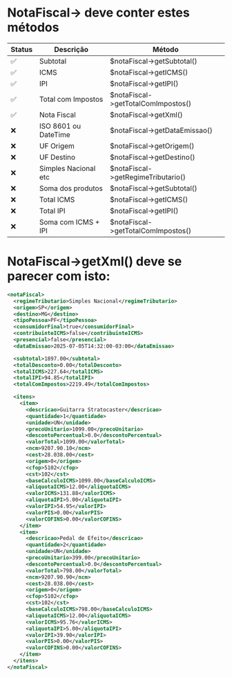 # NotaFiscal-> deve conter estes métodos

| Status |Descrição             | Método                  |
| ------ | -------------------- | ----------------------- |
| ✅     | Subtotal             | $notaFiscal->getSubtotal() |
| ✅     | ICMS                 | $notaFiscal->getICMS() |
| ✅     | IPI                  | $notaFiscal->getIPI() |
| ✅     | Total com Impostos   | $notaFiscal->getTotalComImpostos() |
| ✅     | Nota Fiscal          | $notaFiscal->getXml() |
| ❌     | ISO 8601 ou DateTime | $notaFiscal->getDataEmissao() |
| ❌     | UF Origem            | $notaFiscal->getOrigem() |
| ❌     | UF Destino           | $notaFiscal->getDestino() |
| ❌     | Simples Nacional etc | $notaFiscal->getRegimeTributario() |
| ❌     | Soma dos produtos    | $notaFiscal->getSubtotal() |
| ❌     | Total ICMS           | $notaFiscal->getICMS() |
| ❌     | Total IPI            | $notaFiscal->getIPI() |
| ❌     | Soma com ICMS + IPI  | $notaFiscal->getTotalComImpostos() |

# NotaFiscal->getXml() deve se parecer com isto:

```xml
<notaFiscal>
  <regimeTributario>Simples Nacional</regimeTributario>
  <origem>SP</origem>
  <destino>MG</destino>
  <tipoPessoa>PF</tipoPessoa>
  <consumidorFinal>true</consumidorFinal>
  <contribuinteICMS>false</contribuinteICMS>
  <presencial>false</presencial>
  <dataEmissao>2025-07-05T14:32:00-03:00</dataEmissao>

  <subtotal>1897.00</subtotal>
  <totalDesconto>0.00</totalDesconto>
  <totalICMS>227.64</totalICMS>
  <totalIPI>94.85</totalIPI>
  <totalComImpostos>2219.49</totalComImpostos>

  <itens>
    <item>
      <descricao>Guitarra Stratocaster</descricao>
      <quantidade>1</quantidade>
      <unidade>UN</unidade>
      <precoUnitario>1099.00</precoUnitario>
      <descontoPercentual>0.0</descontoPercentual>
      <valorTotal>1099.00</valorTotal>
      <ncm>9207.90.10</ncm>
      <cest>28.038.00</cest>
      <origem>0</origem>
      <cfop>5102</cfop>
      <cst>102</cst>
      <baseCalculoICMS>1099.00</baseCalculoICMS>
      <aliquotaICMS>12.00</aliquotaICMS>
      <valorICMS>131.88</valorICMS>
      <aliquotaIPI>5.00</aliquotaIPI>
      <valorIPI>54.95</valorIPI>
      <valorPIS>0.00</valorPIS>
      <valorCOFINS>0.00</valorCOFINS>
    </item>
    <item>
      <descricao>Pedal de Efeito</descricao>
      <quantidade>2</quantidade>
      <unidade>UN</unidade>
      <precoUnitario>399.00</precoUnitario>
      <descontoPercentual>0.0</descontoPercentual>
      <valorTotal>798.00</valorTotal>
      <ncm>9207.90.90</ncm>
      <cest>28.038.00</cest>
      <origem>0</origem>
      <cfop>5102</cfop>
      <cst>102</cst>
      <baseCalculoICMS>798.00</baseCalculoICMS>
      <aliquotaICMS>12.00</aliquotaICMS>
      <valorICMS>95.76</valorICMS>
      <aliquotaIPI>5.00</aliquotaIPI>
      <valorIPI>39.90</valorIPI>
      <valorPIS>0.00</valorPIS>
      <valorCOFINS>0.00</valorCOFINS>
    </item>
  </itens>
</notaFiscal>
```